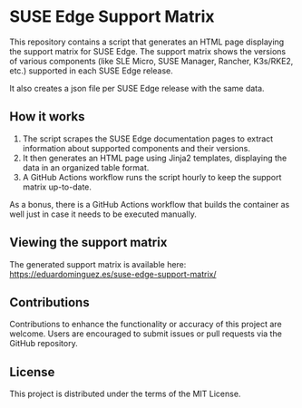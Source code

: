 # SUSE Edge Support Matrix

This repository contains a script that generates an HTML page displaying the support matrix for SUSE Edge. The support matrix shows the versions of various components (like SLE Micro, SUSE Manager, Rancher, K3s/RKE2, etc.) supported in each SUSE Edge release.

It also creates a json file per SUSE Edge release with the same data.

## How it works

1. The script scrapes the SUSE Edge documentation pages to extract information about supported components and their versions.
2. It then generates an HTML page using Jinja2 templates, displaying the data in an organized table format.
3. A GitHub Actions workflow runs the script hourly to keep the support matrix up-to-date.

As a bonus, there is a GitHub Actions workflow that builds the container as well just in case it needs to be executed manually.

## Viewing the support matrix

The generated support matrix is available here: https://eduardominguez.es/suse-edge-support-matrix/

## Contributions

Contributions to enhance the functionality or accuracy of this project are welcome. Users are encouraged to submit issues or pull requests via the GitHub repository.

## License

This project is distributed under the terms of the MIT License.